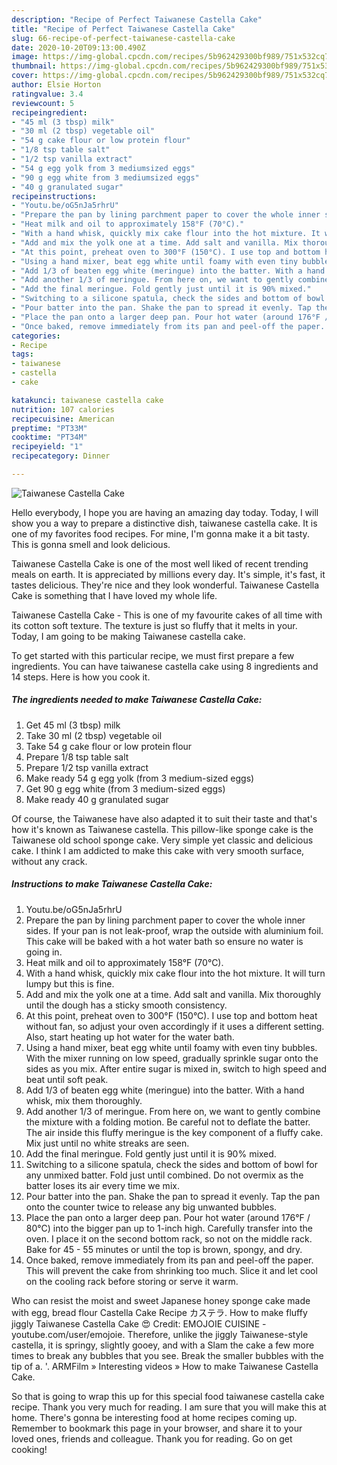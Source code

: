 ```yaml
---
description: "Recipe of Perfect Taiwanese Castella Cake"
title: "Recipe of Perfect Taiwanese Castella Cake"
slug: 66-recipe-of-perfect-taiwanese-castella-cake
date: 2020-10-20T09:13:00.490Z
image: https://img-global.cpcdn.com/recipes/5b962429300bf989/751x532cq70/taiwanese-castella-cake-recipe-main-photo.jpg
thumbnail: https://img-global.cpcdn.com/recipes/5b962429300bf989/751x532cq70/taiwanese-castella-cake-recipe-main-photo.jpg
cover: https://img-global.cpcdn.com/recipes/5b962429300bf989/751x532cq70/taiwanese-castella-cake-recipe-main-photo.jpg
author: Elsie Horton
ratingvalue: 3.4
reviewcount: 5
recipeingredient:
- "45 ml (3 tbsp) milk"
- "30 ml (2 tbsp) vegetable oil"
- "54 g cake flour or low protein flour"
- "1/8 tsp table salt"
- "1/2 tsp vanilla extract"
- "54 g egg yolk from 3 mediumsized eggs"
- "90 g egg white from 3 mediumsized eggs"
- "40 g granulated sugar"
recipeinstructions:
- "Youtu.be/oG5nJa5rhrU"
- "Prepare the pan by lining parchment paper to cover the whole inner sides. If your pan is not leak-proof, wrap the outside with aluminium foil. This cake will be baked with a hot water bath so ensure no water is going in."
- "Heat milk and oil to approximately 158°F (70°C)."
- "With a hand whisk, quickly mix cake flour into the hot mixture. It will turn lumpy but this is fine."
- "Add and mix the yolk one at a time. Add salt and vanilla. Mix thoroughly until the dough has a sticky smooth consistency."
- "At this point, preheat oven to 300°F (150°C). I use top and bottom heat without fan, so adjust your oven accordingly if it uses a different setting. Also, start heating up hot water for the water bath."
- "Using a hand mixer, beat egg white until foamy with even tiny bubbles. With the mixer running on low speed, gradually sprinkle sugar onto the sides as you mix. After entire sugar is mixed in, switch to high speed and beat until soft peak."
- "Add 1/3 of beaten egg white (meringue) into the batter. With a hand whisk, mix them thoroughly."
- "Add another 1/3 of meringue. From here on, we want to gently combine the mixture with a folding motion. Be careful not to deflate the batter. The air inside this fluffy meringue is the key component of a fluffy cake. Mix just until no white streaks are seen."
- "Add the final meringue. Fold gently just until it is 90% mixed."
- "Switching to a silicone spatula, check the sides and bottom of bowl for any unmixed batter. Fold just until combined. Do not overmix as the batter loses its air every time we mix."
- "Pour batter into the pan. Shake the pan to spread it evenly. Tap the pan onto the counter twice to release any big unwanted bubbles."
- "Place the pan onto a larger deep pan. Pour hot water (around 176°F / 80°C) into the bigger pan up to 1-inch high. Carefully transfer into the oven. I place it on the second bottom rack, so not on the middle rack. Bake for 45 - 55 minutes or until the top is brown, spongy, and dry."
- "Once baked, remove immediately from its pan and peel-off the paper. This will prevent the cake from shrinking too much. Slice it and let cool on the cooling rack before storing or serve it warm."
categories:
- Recipe
tags:
- taiwanese
- castella
- cake

katakunci: taiwanese castella cake 
nutrition: 107 calories
recipecuisine: American
preptime: "PT33M"
cooktime: "PT34M"
recipeyield: "1"
recipecategory: Dinner

---
```



![Taiwanese Castella Cake](https://img-global.cpcdn.com/recipes/5b962429300bf989/751x532cq70/taiwanese-castella-cake-recipe-main-photo.jpg)

Hello everybody, I hope you are having an amazing day today. Today, I will show you a way to prepare a distinctive dish, taiwanese castella cake. It is one of my favorites food recipes. For mine, I'm gonna make it a bit tasty. This is gonna smell and look delicious.

Taiwanese Castella Cake is one of the most well liked of recent trending meals on earth. It is appreciated by millions every day. It's simple, it's fast, it tastes delicious. They're nice and they look wonderful. Taiwanese Castella Cake is something that I have loved my whole life.

Taiwanese Castella Cake - This is one of my favourite cakes of all time with its cotton soft texture. The texture is just so fluffy that it melts in your. Today, I am going to be making Taiwanese castella cake.


To get started with this particular recipe, we must first prepare a few ingredients. You can have taiwanese castella cake using 8 ingredients and 14 steps. Here is how you cook it.

<!--inarticleads1-->

##### The ingredients needed to make Taiwanese Castella Cake:

1. Get 45 ml (3 tbsp) milk
1. Take 30 ml (2 tbsp) vegetable oil
1. Take 54 g cake flour or low protein flour
1. Prepare 1/8 tsp table salt
1. Prepare 1/2 tsp vanilla extract
1. Make ready 54 g egg yolk (from 3 medium-sized eggs)
1. Get 90 g egg white (from 3 medium-sized eggs)
1. Make ready 40 g granulated sugar


Of course, the Taiwanese have also adapted it to suit their taste and that&#39;s how it&#39;s known as Taiwanese castella. This pillow-like sponge cake is the Taiwanese old school sponge cake. Very simple yet classic and delicious cake. I think I am addicted to make this cake with very smooth surface, without any crack. 

<!--inarticleads2-->

##### Instructions to make Taiwanese Castella Cake:

1. Youtu.be/oG5nJa5rhrU
1. Prepare the pan by lining parchment paper to cover the whole inner sides. If your pan is not leak-proof, wrap the outside with aluminium foil. This cake will be baked with a hot water bath so ensure no water is going in.
1. Heat milk and oil to approximately 158°F (70°C).
1. With a hand whisk, quickly mix cake flour into the hot mixture. It will turn lumpy but this is fine.
1. Add and mix the yolk one at a time. Add salt and vanilla. Mix thoroughly until the dough has a sticky smooth consistency.
1. At this point, preheat oven to 300°F (150°C). I use top and bottom heat without fan, so adjust your oven accordingly if it uses a different setting. Also, start heating up hot water for the water bath.
1. Using a hand mixer, beat egg white until foamy with even tiny bubbles. With the mixer running on low speed, gradually sprinkle sugar onto the sides as you mix. After entire sugar is mixed in, switch to high speed and beat until soft peak.
1. Add 1/3 of beaten egg white (meringue) into the batter. With a hand whisk, mix them thoroughly.
1. Add another 1/3 of meringue. From here on, we want to gently combine the mixture with a folding motion. Be careful not to deflate the batter. The air inside this fluffy meringue is the key component of a fluffy cake. Mix just until no white streaks are seen.
1. Add the final meringue. Fold gently just until it is 90% mixed.
1. Switching to a silicone spatula, check the sides and bottom of bowl for any unmixed batter. Fold just until combined. Do not overmix as the batter loses its air every time we mix.
1. Pour batter into the pan. Shake the pan to spread it evenly. Tap the pan onto the counter twice to release any big unwanted bubbles.
1. Place the pan onto a larger deep pan. Pour hot water (around 176°F / 80°C) into the bigger pan up to 1-inch high. Carefully transfer into the oven. I place it on the second bottom rack, so not on the middle rack. Bake for 45 - 55 minutes or until the top is brown, spongy, and dry.
1. Once baked, remove immediately from its pan and peel-off the paper. This will prevent the cake from shrinking too much. Slice it and let cool on the cooling rack before storing or serve it warm.


Who can resist the moist and sweet Japanese honey sponge cake made with egg, bread flour Castella Cake Recipe カステラ. How to make fluffy jiggly Taiwanese Castella Cake 😍 Credit: EMOJOIE CUISINE - youtube.com/user/emojoie. Therefore, unlike the jiggly Taiwanese-style castella, it is springy, slightly gooey, and with a Slam the cake a few more times to break any bubbles that you see. Break the smaller bubbles with the tip of a. &#39;. ARMFilm » Interesting videos » How to make Taiwanese Castella Cake. 

So that is going to wrap this up for this special food taiwanese castella cake recipe. Thank you very much for reading. I am sure that you will make this at home. There's gonna be interesting food at home recipes coming up. Remember to bookmark this page in your browser, and share it to your loved ones, friends and colleague. Thank you for reading. Go on get cooking!

